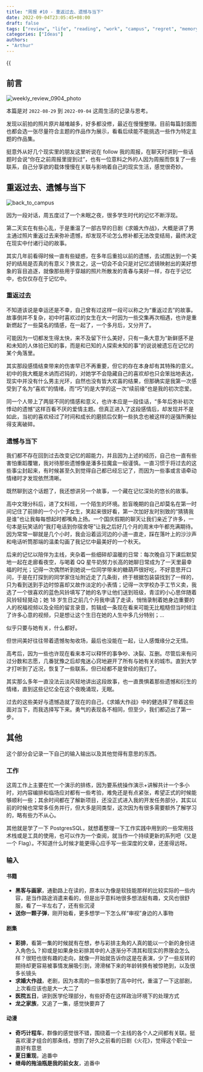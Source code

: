 ```yaml
---
title: "周报 #10 - 重返过去、遗憾与当下"
date: 2022-09-04T23:05:45+08:00
draft: false
tags: ["review", "life", "reading", "work", "campus", "regret", "memory", "relationship", "love", "romance", "past"]
categories: ["Ideas"]
authors:
- "Arthur"
---
```


{{<audio src="audios/here_after_us.mp3" caption="《后来的我们 - 五月天》" >}}

## 前言

![weekly_review_0904_photo](https://pseudoyu.oss-cn-hangzhou.aliyuncs.com/images/weekly_review_0904_photo.png)

本篇是对 `2022-08-29` 到 `2022-09-04` 这周生活的记录与思考。

发现以前拍的照片原片越堆越多，好多都没修，最近在慢慢整理。目前每篇封面图也都会选一张尽量符合主题的作品作为展示，看看后续能不能挑选一些作为特定主题的作品集。

挺意外从好几个现实里的朋友这里听说在 follow 我的周报，在聊天时讲到一些话题时会说“你在之前周报里提到过”，也有一位意料之外的人因为周报而恢复了一些联系，自己分享欲的载体慢慢在关联与影响着自己的现实生活，感觉很奇妙。

## 重返过去、遗憾与当下

![back_to_campus](https://pseudoyu.oss-cn-hangzhou.aliyuncs.com/images/back_to_campus.jpg)

因为一段对话，周五度过了一个未眠之夜，很多学生时代的记忆不断浮现。

第二天实在有些心乱，于是重温了一部古早的日剧《求婚大作战》，大概是讲了男主通过照片重返过去来弥补遗憾，却发现不论怎么修补都无法改变结局，最终决定在现实中付诸行动的故事。

其实几年前看得时候一直有些疑惑，在多年后重拾以前的遗憾，去试图达到一个美好的结局是否真的有意义？换言之，这一切会不会只是对记忆滤镜映射出的美好想象的盲目追逐，就像那些用于穿越的照片所散发的青春与美好一样，存在于记忆中，也仅仅存在于记忆中。

### 重返过去

不知道该说是幸运还是不幸，自己曾有过这样一段可以称之为“重返过去”的故事。故事倒并不复杂，初中时喜欢过的女生在大一时因为一些交集再次相遇，也许是重新燃起了一些莫名的情感，在一起了，一个多月后，又分开了。

可能因为一切都发生得太快，来不及留下什么美好，只有一条大意为“新鲜感不是和未知的人体验已知的事，而是和已知的人探索未知的事”的说说被遗忘在记忆的某个角落里。

其实那段感情结束带来的伤害早已不再重要，但它的存在本身却有其特殊的意义。初中的我大概是木讷而迟钝的，对她学不会隐藏自己的喜欢却也只会笨拙地表达，现实中并没有什么男主光环，自然也没有皆大欢喜的结果，但那确实是我第一次感受到了名为“喜欢”的情绪，而“巧”的是大学的这一次“续前缘”也是我的初次恋爱。

同一个人带上了两层不同的情感和意义，也许本应是一段佳话，“多年后弥补初次悸动的遗憾”这样百看不厌的爱情主题。但真正进入了这段感情后，却发现并不是如此，当初的喜欢经过了时间和成长的磨损后仅剩一些执念也被这样的逞强所撕扯得支离破碎。

### 遗憾与当下

我们都不存在回到过去改变记忆的超能力，并且因为上述的经历，自己也一直有些害怕重蹈覆辙，我对待那些遗憾像是潘多拉魔盒一般谨慎。一直习惯于将过去的这些事尘封起来，有时候甚至久到觉得自己都已经忘记了，而因为一些事或言语牵动情绪时才发现依然清晰。

既然聊到这个话题了，我还想讲另一个故事，一个藏在记忆深处的悠长的故事。

高中文理分科后，进了文科班，一个陌生的环境。脸盲晚期的自己却莫名在第一时间记住了前排的一个小个子女生，笑起来很好看，第一次加好友时别致的“猜猜我是谁”也让我每每想起时都嘴角上扬。一个国庆假期的聊天让我们亲近了许多，一句本是玩笑话的“我打电话到你宿舍呀”让我之后好几个月的周末中午都充满期待。因为常常一聊就是几个小时，我会沿着运河边的小道一直走，踩在落叶上的沙沙声和电话听筒那端的温柔勾画了我记忆中最美好的一个秋天。

后来的记忆以陪伴为主线，夹杂着一些细碎却温暖的日常：每次晚自习下课后默契地一起在走廊看夜空，与喝着 QQ 星牛奶努力长高的她聊日常成为了一天里最幸福的时光；记得一次偶然听到她说一位同学带来的糖葫芦很好吃，不好意思开口问，于是在打探到的同学家住址附近走了几条街，终于根据包装袋找到了一样的，只为看到送到手边时惊喜却又故作淡定的小表情；记得一次学校办手工节义卖，我选了一个很喜欢的蓝色风铃填写了她的名字让他们送到班级，青涩的小心思伴随着风铃轻轻晃动；她 18 岁生日之前几个月我申请了走读，悄悄录制着她身边重要的人的祝福视频以及全班的留言录音，剪辑成一条现在看来可能无比粗糙但当时倾注了许多心意的视频，只是想让这个生日在她的人生中多几分特别；...

似乎只要与她有关，什么都好。

但世间美好往往带着遗憾匆匆收场，最后也没能在一起，让人感慨缘分之无情。

高考后，因为一些也许现在看来本可以释怀的事争吵、决裂、互删。尽管后来有问过分数和志愿，几番犹豫之后却鬼迷心窍地避开了所有与她有关的城市。直到大学才打听到了近况，恢复了一些联系，但已经都不是曾经的我们了。

其实那么多年一直没法云淡风轻地讲出这段故事，也一直畏惧着那些遗憾和衍生的情绪，直到这些记忆全在这个夜晚涌现，无眠。

过去的这些美好与遗憾造就了现在的自己，《求婚大作战》中的健选择了带着这些面对当下，而我选择写下来。勇气的表现各不相同，但至少，我们都迈出了第一步。

## 其他

这个部分会记录一下自己的输入输出以及其他觉得有意思的东西。

### 工作

这周工作上主要在忙一个演示的排练，因为要系统操作演示+讲解共计一个多小时，对内容编排和临场应对都有一些考验，难免还是有点紧张，希望正式的时候能够顺利一些；其余时间都在了解新项目，还没正式进入我的开发任务部分，其实以前的时候也常常多任务并行，但大多是同类型，这次因为有很多需要额外了解学习的，略有些力不从心。

其他就是学了一下 PostgresSQL，就想着整理一下工作实践中用到的一些常用技术栈或是工具的使用，也可以作为一个查阅，就当作一个持续更新的系列吧（又是一个 Flag）。不知道什么时候才能更得心应手写一些深度的文章，还差得远呀。

### 输入

#### 书籍

- **黑客与画家**，通勤路上在读的，原本以为像是软技能那样的比较实际的一些内容，是当作路途消遣来看的，但是出乎意料地很多想法挺有趣，文风也很舒服，看了一半左右了，还有些沉浸
- **送你一颗子弹**，刚开始看，更多想学一下怎么样“审视”身边的人事物

#### 剧集

- **彩排**，看第一集的时候就有在想，参与彩排主角的人真的能以一个新的身份进入角色么？抑或是如果身处彩排其中的人逐渐分不清其和现实的界限会怎么样？很短也很有趣的走向，就像一开始就告诉你这是在表演，少了一些反转的期待却更容易被事情发展吸引到，滑滑梯下来的年龄转换有被惊艳到，以及很多长镜头
- **求婚大作战**，老剧，因为本周的一些事想到了高中时代，重温了一下这部剧，上次看应该也是大一大二了
- **医院五日**，讲到医学伦理部分，有些好奇在这样政治环境下的处理方式
- **龙之家族**，又追了一集，感觉快要弃了

#### 动漫

- **奇巧计程车**，群像的感觉很不错，围绕着一个主线的各个人之间都有关联。挺喜欢漫才组合的那条线，想到了好久之前看的日剧《火花》，觉得这个职业一直好有意思
- **夏日重现**，追番中
- **继母的拖油瓶是我的前女友**，追番中